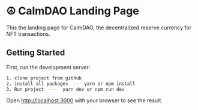 # ☮️ CalmDAO Landing Page

This the landing page for CalmDAO, the decentralized reserve currency for NFT transactions.

## Getting Started

First, run the development server:

```bash
1. clone project from github
2. install all packages  --- yarn or npm install
3. Run project  ---  yarn dev or npm run dev
```

Open [http://localhost:3000](http://localhost:3000) with your browser to see the result.
